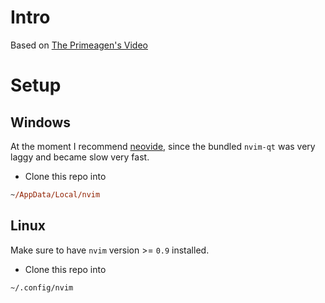 # Intro

Based on [The Primeagen's Video](https://www.youtube.com/watch?v=w7i4amO_zaE)

# Setup

## Windows

At the moment I recommend [neovide](https://neovide.dev/), since the bundled `nvim-qt` was
very laggy and became slow very fast.

- Clone this repo into

```ps
~/AppData/Local/nvim
```

## Linux

Make sure to have `nvim` version >= `0.9` installed.

- Clone this repo into

```sh
~/.config/nvim
```
